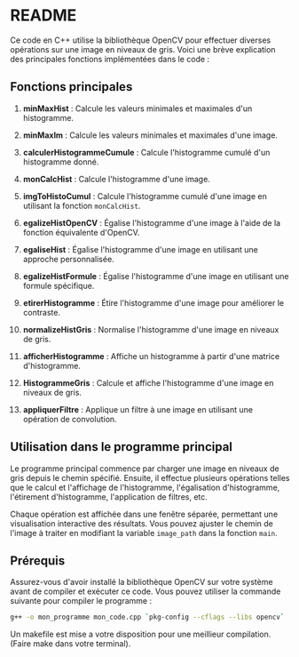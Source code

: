 # README

Ce code en C++ utilise la bibliothèque OpenCV pour effectuer diverses opérations sur une image en niveaux de gris. Voici une brève explication des principales fonctions implémentées dans le code :

## Fonctions principales

1. **minMaxHist** : Calcule les valeurs minimales et maximales d'un histogramme.

2. **minMaxIm** : Calcule les valeurs minimales et maximales d'une image.

3. **calculerHistogrammeCumule** : Calcule l'histogramme cumulé d'un histogramme donné.

4. **monCalcHist** : Calcule l'histogramme d'une image.

5. **imgToHistoCumul** : Calcule l'histogramme cumulé d'une image en utilisant la fonction `monCalcHist`.

6. **egalizeHistOpenCV** : Égalise l'histogramme d'une image à l'aide de la fonction équivalente d'OpenCV.

7. **egaliseHist** : Égalise l'histogramme d'une image en utilisant une approche personnalisée.

8. **egalizeHistFormule** : Égalise l'histogramme d'une image en utilisant une formule spécifique.

9. **etirerHistogramme** : Étire l'histogramme d'une image pour améliorer le contraste.

10. **normalizeHistGris** : Normalise l'histogramme d'une image en niveaux de gris.

11. **afficherHistogramme** : Affiche un histogramme à partir d'une matrice d'histogramme.

12. **HistogrammeGris** : Calcule et affiche l'histogramme d'une image en niveaux de gris.

13. **appliquerFiltre** : Applique un filtre à une image en utilisant une opération de convolution.

## Utilisation dans le programme principal

Le programme principal commence par charger une image en niveaux de gris depuis le chemin spécifié. Ensuite, il effectue plusieurs opérations telles que le calcul et l'affichage de l'histogramme, l'égalisation d'histogramme, l'étirement d'histogramme, l'application de filtres, etc.

Chaque opération est affichée dans une fenêtre séparée, permettant une visualisation interactive des résultats. Vous pouvez ajuster le chemin de l'image à traiter en modifiant la variable `image_path` dans la fonction `main`.

## Prérequis

Assurez-vous d'avoir installé la bibliothèque OpenCV sur votre système avant de compiler et exécuter ce code. Vous pouvez utiliser la commande suivante pour compiler le programme :

```bash
g++ -o mon_programme mon_code.cpp `pkg-config --cflags --libs opencv`
```

Un makefile est mise a votre disposition pour une meillieur compilation. (Faire make dans votre terminal).


